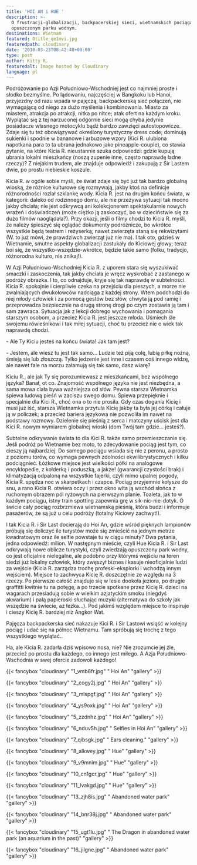 ```yaml
---
title: 'HOI AN i HUE '
description: >-
  O frustracji-globalizacji, backpacerskiej sieci, wietnamskich pociągach i
  opuszczonym parku wodnym. 
destinations: Wietnam
featured: 0title_qe1mvi.jpg
featuredpath: cloudinary
date: '2018-03-23T08:42:48+00:00'
type: post
author: Kitty R.
featuredalt: Image hosted by Cloudinary
language: pl
---
```

Podróżowanie po Azji Południowo-Wschodniej jest co najmniej proste i słodko bezmyślne. Po lądowaniu, najczęściej w Bangkoku lub Hanoi, przyjezdny od razu wpada w pajęczą, backpackerską sieć połączeń, nie wymagającą od niego za dużo myślenia i kombinowania. Miasto za miastem, atrakcja po atrakcji, nitka po nitce; atak ofert na każdym kroku. Wyplątać się z tej narzuconej odgórnie sieci mogą chyba jedynie posiadacze własnego motocyklu bądź bardzo zawzięci autostopowicze. Zdaje się tu też obowiązywać określony turystyczny dress code; dominują sukienki i spodnie w bananowe i arbuzowe wzory (Kici R. ulubiona napotkana para to ta ubrana jednakowo jako pineapple-couple), co stawia pytanie, na które Kicia R. nieustannie szuka odpowiedzi: gdzie kupują ubrania lokalni mieszkańcy (noszą zupenie inne, często naprawdę ładne rzeczy)? Z niejakim trudem, ale znajduje odpowiedź i zakupują z Sir Lastem dwie, po prostu niebieskie koszule. 

Kicia R. w ogóle sobie myśli, że świat zdaje się być już tak bardzo globalną wioską, że różnice kulturowe się rozmywają, jakby ktoś na definicje różnorodności rozlał szklankę wody. Kicia R. jest na drugim końcu świata, w kategorii: daleko od rodzinnego domu, ale nie przeżywa sytuacji tak mocno jakby chciała; nie jest odkrywcą ani kolekcjonerem spektakularnie nowych wrażeń i doświadczeń (może ciężko ją zaskoczyć, bo w dzieciństwie się za dużo filmów naoglądała?). Przy okazji, jeśli o filmy chodzi to Kicia R. myśli, że należy śpieszyć się oglądać dokumenty podróżnicze, bo wkrótce wszystkie będą teatrem i reżyserką; nawet zwierzęta staną się rekwizytami (W. to już mówi, że prawdziwch zwierząt już nie ma). I tak oto, gdzieś w Wietnamie, smutne aspekty globalizacji zastukały do Kiciowej głowy; teraz boi się, że wszystko-wszędzie-wkrótce, będzie takie samo (folku, tradycjo, różnorodna kulturo, nie znikaj!).  

W Azji Południowo-Wschodniej Kicia R. z uporem stara się wyszukiwać smaczki i zaskoczenia, tak jakby chciała je wręcz wyskrobać z zastanego w podróży obrazka. I to, co odnajduje, kryje się tak naprawdę w subtelności. Kicia R. spokojnie i cierpliwie czeka na przejściu dla pieszych, a morze nie zwalniających dwukołowców nadciąga z każdej strony. Wtem podchodzi do niej młody człowiek i za pomocą gestów bez słów, chwyta ją pod ramię i przeprowadza bezpiecznie na drugą stronę drogi po czym zostawia ją tam i sam zawraca. Sytuacja jak z lekcji dobrego wychowania i pomagania starszym osobom, a przecież Kicia R. jest jeszcze młoda. Uśmiech śle swojemu rówieśnikowi i tak miłej sytuacji, choć tu przecież nie o wiek tak naprawdę chodzi. 

\- Ale Ty Kiciu jesteś na końcu świata! Jak tam jest?

\- Jestem, ale wiesz tu jest tak samo... Ludzie też piją colę, lubią piłkę nożną, śmieją się lub złoszczą. Tylko jedzenie jest inne i czasem coś innego widzę, ale nawet fale na morzu załamują się tak samo, dasz wiarę?

Kiciu R., ale jak Ty się porozumiewasz z mieszkańcami, bez wspólnego języka? Banał, ot co. Znajomość wspólnego języka nie jest niezbędna, a sama mowa ciała bywa ważniejsza od słów.  Pewna starsza Wietnamka śpiewa ludową pieśń w zaciszu swego domu. Śpiewa przepięknie i specjalnie dla Kici R., choć ona o to nie prosiła. Gdy czas dogania Kicię i musi już iść, starsza Wietnamka przytula Kicię jakby ta była jej córką i całuje ją w policzek; a przecież bariera językowa nie pozwoliła im nawet na podstawy rozmowy. Dzielenie się pieśnią z serca i matczyny uścisk jest dla Kici R. nowym wymiarem globalnej wioski (dom Twój tam gdzie… jesteś?). 

Subtelne odkrywanie świata to dla Kici R. także samo przemieszczanie się. Jeśli podróż po Wietnamie bez moto, to zdecydowanie pociąg jest tym, co cieszy ją najbardziej. Do samego pociągu wsiada się nie z peronu, a prosto z poziomu torów, co wymaga pewnych zdolności ekwilibrystycznych i kilku podciągnieć. Łóżkowe miejsce jest wielkości półki na analogowe encyklopedie, z kołderką i poduszką, a jakże! (gwarancji czystości brak) i klimatyzacją odpaloną na wszystkie fajerki, czyli mimo upalnej pogody, Kicia R. spędza noc w skarpetkach i czapce. Pociąg przyjemnie kołysze do snu, a rano Kicia R. otwiera oczy i przez okno wita ją wschód słońca z ruchomym obrazem pól ryżowych na pierwszym planie. Toaleta, jak to w każdym pociągu, istny train spotting zapewnia grę w sik-nic-nie-dotyk. O świcie cały pociąg rozbrzmiewa wietnamską pieśnią, która budzi i informuje pasażerów, że są już u celu podróży (totalny Kiciowy zachwyt!). 

I tak Kicia R. i Sir Last docierają do Hoi An, gdzie wśród pięknych lampionów próbują się doliczyć ile turystów może się zmieścić na jednym metrze kwadratowym oraz ile selfie powstaje tu w ciągu minuty? Dwa pytania, jedna odpowiedź: milion. W następnym mieście, czyli Hue Kicia R. i Sir Last odkrywają nowe oblicze turystyki, czyli zwiedzają opuszczony park wodny, co jest oficjalnie nielegalne, ale podobno przy którymś wejściu na teren siedzi już lokalny człowiek, który zwęszył biznes i kasuje nieoficjalnie ludzi za wejście (Kicia R. zarządza trochę profeski-eksplorki i wchodzą innym wejściem). Miejsce to zachwyca Kicię R. doszczętnie ze względu na 3 rzeczy. Po pierwsze całość znajduje się w lesie dookoła jeziora, po drugie graffitti kwitnie tu na potęgę, a po trzecie spotkane przez Kicię R. dzieci na wagarach przesiadują sobie w wielkim azjatyckim smoku (niegdyś akwarium) i palą papieroski słuchając muzyki (alternatywa do szkoły jak wszędzie na świecie, aż łezka...). Pod jakimś względem miejsce to inspiruje i cieszy Kicię R. bardziej niż Angkor Wat. 

Pajęcza backpackerska sieć nakazuje Kici R. i Sir Lastowi wsiąść w kolejny pociąg i udać się na północ Wietnamu. Tam spróbują się trochę z tego wszystkiego wyplątać.. 

Ha, ale Kicia R. zadarła dziś wpisowo nosa, nie? Nie zrozumcie jej źle, przecież po prostu dla każdego, co innego jest miłego. A Azja Południowo-Wschodnia w swej ofercie zadowoli każdego!

{{< fancybox "cloudinary" "1_vmb6fr.jpg" "         Hoi An" "gallery" >}}

{{< fancybox "cloudinary" "2_cogy2j.jpg" "         Hoi An" "gallery" >}}

{{< fancybox "cloudinary" "3_mlspgf.jpg" "         Hoi An" "gallery" >}}

{{< fancybox "cloudinary" "4_ys9oxk.jpg" "         Hoi An" "gallery" >}}

{{< fancybox "cloudinary" "5_zzdnhz.jpg" "         Hoi An" "gallery" >}}

{{< fancybox "cloudinary" "6_nduv5h.jpg" "         Selfies in Hoi An" "gallery" >}}

{{< fancybox "cloudinary" "7_qibsgk.jpg" "         Ears cleaning." "gallery" >}}

{{< fancybox "cloudinary" "8_alkwey.jpg" "         Hue" "gallery" >}}

{{< fancybox "cloudinary" "9_v9mnim.jpg" "         Hue" "gallery" >}}

{{< fancybox "cloudinary" "10_cn1gcr.jpg" "         Hue" "gallery" >}}

{{< fancybox "cloudinary" "11_lvakgd.jpg" "         Hue" "gallery" >}}

{{< fancybox "cloudinary" "13_zjh8is.jpg" "         Abandoned water park" "gallery" >}}

{{< fancybox "cloudinary" "14_bnr38j.jpg" "         Abandoned water park" "gallery" >}}

{{< fancybox "cloudinary" "15_ugt1lu.jpg" "         The Dragon in abandoned water park (an aquarium in the past)" "gallery" >}}

{{< fancybox "cloudinary" "16_jilgne.jpg" "         Abandoned water park" "gallery" >}}

